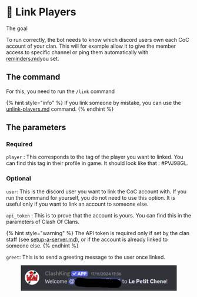 # 🔗 Link Players

The goal

To run correctly, the bot needs to know which discord users own each CoC account of your clan. This will for example allow it to give the member access to specific channel or ping them automatically with [reminders.md](../server-setups/reminders.md "mention")you set.

## The command

For this, you need to run the `/link` command

{% hint style="info" %}
If you link someone by mistake, you can use the [unlink-players.md](unlink-players.md "mention") command.
{% endhint %}

## The parameters

### Required

`player` : This corresponds to the tag of the player you want to linked. You can find this tag in their profile in game. It should look like that : #PVJ98GL.



### Optional

`user`: This is the discord user you want to link the CoC account with. If you run the command for yourself, you do not need to use this option. It is useful only if you want to link an account to someone else.

`api_token` : This is to prove that the account is yours. You can find this in the parameters of Clash Of Clans.&#x20;

{% hint style="warning" %}
The API token is required only if set by the clan staff (see [setup-a-server.md](../server-setups/setup-a-server.md "mention")), or if the account is already linked to someone else.
{% endhint %}

`greet`: This is to send a greeting message to the user once linked.

<figure><img src="../.gitbook/assets/image (129).png" alt=""><figcaption></figcaption></figure>
